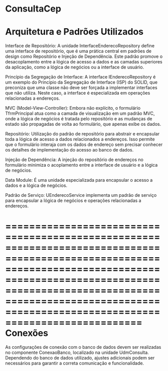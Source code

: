 # ConsultaCep

Arquitetura e Padrões Utilizados
=

Interface de Repositório: A unidade InterfaceEnderecoRepository define uma interface de repositório, que é uma prática central em padrões de design como Repositório e Injeção de Dependência. Este padrão promove o desacoplamento entre a lógica de acesso a dados e as camadas superiores da aplicação, como a lógica de negócios ou a interface de usuário.

Princípio da Segregação de Interface: A interface IEnderecoRepository é um exemplo do Princípio da Segregação de Interface (ISP) do SOLID, que preconiza que uma classe não deve ser forçada a implementar interfaces que não utiliza. Neste caso, a interface é especializada em operações relacionadas a endereços.

MVC (Model-View-Controller): Embora não explícito, o formulário TfrmPrincipal atua como a camada de visualização em um padrão MVC, onde a lógica de negócios é tratada pelo repositório e as mudanças de estado são propagadas de volta ao formulário, que apenas exibe os dados.

Repositório: Utilização do padrão de repositório para abstrair e encapsular toda a lógica de acesso a dados relacionados a endereços. Isso permite que o formulário interaja com os dados de endereço sem precisar conhecer os detalhes de implementação do acesso ao banco de dados.

Injeção de Dependência: A injeção do repositório de endereços no formulário minimiza o acoplamento entre a interface de usuário e a lógica de negócios.

Data Module: É uma unidade especializada para encapsular o acesso a dados e a lógica de negócios.

Padrão de Serviço: UEnderecoService implementa um padrão de serviço para encapsular a lógica de negócios e operações relacionadas a endereços.

=================================================================================================================================================================================================================================================================
Conexões
=

As configurações de conexão com o banco de dados devem ser realizadas no componente ConexaoBanco, localizado na unidade UdmConsulta. Dependendo do banco de dados utilizado, ajustes adicionais podem ser necessários para garantir a correta comunicação e funcionalidade. 





